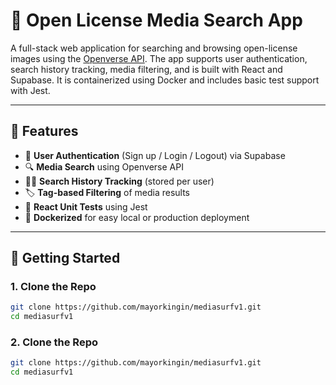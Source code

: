 # 🎨 Open License Media Search App

A full-stack web application for searching and browsing open-license images using the [Openverse API](https://api.openverse.org/v1/). The app supports user authentication, search history tracking, media filtering, and is built with React and Supabase. It is containerized using Docker and includes basic test support with Jest.

---

## 🔧 Features

- 🔐 **User Authentication** (Sign up / Login / Logout) via Supabase
- 🔍 **Media Search** using Openverse API
- 🕵️‍♂️ **Search History Tracking** (stored per user)
- 🏷️ **Tag-based Filtering** of media results
- 🧪 **React Unit Tests** using Jest
- 🐳 **Dockerized** for easy local or production deployment

---

## 🚀 Getting Started

### 1. Clone the Repo

```bash
git clone https://github.com/mayorkingin/mediasurfv1.git
cd mediasurfv1
```

### 2. Clone the Repo

```bash
git clone https://github.com/mayorkingin/mediasurfv1.git
cd mediasurfv1
```